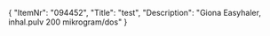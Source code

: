 {
  "ItemNr": "094452",
  "Title": "test",
  "Description": "Giona Easyhaler, inhal.pulv 200 mikrogram/dos"
}